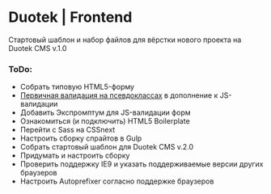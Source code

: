 # Duotek | Frontend

Стартовый шаблон и набор файлов для вёрстки нового проекта на Duotek CMS v.1.0

### ToDo:

- Собрать типовую HTML5-форму
- [Первичная валидация на псевдоклассах][cssValidate] в дополнение к JS-валидации
- Добавить Экспромптум для JS-валидации форм
- Ознакомиться (и подключить) HTML5 Boilerplate
- Перейти с Sass на CSSnext
- Настроить сборку спрайтов в Gulp
- Собрать стартовый шаблон для Duotek CMS v.2.0
- Придумать и настроить сборку
- Проверить поддержку IE9 и указать поддерживаемые версии других браузеров
- Настроить Autoprefixer согласно поддержке браузеров


[cssValidate]: http://prgssr.ru/development/polnoe-rukovodstvo-po-psevdoklassam-i-psevdoelementam.html "Полное руководство по псевдоклассам и псевдоэлементам"
